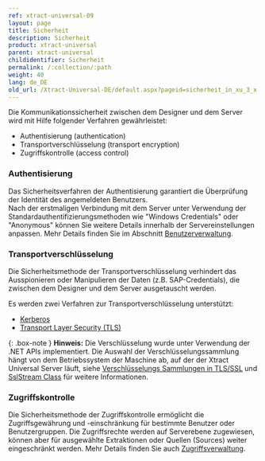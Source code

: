 ```yaml
---
ref: xtract-universal-09
layout: page
title: Sicherheit
description: Sicherheit
product: xtract-universal
parent: xtract-universal
childidentifier: Sicherheit
permalink: /:collection/:path
weight: 40
lang: de_DE
old_url: /Xtract-Universal-DE/default.aspx?pageid=sicherheit_in_xu_3_x
---
```


Die Kommunikationssicherheit zwischen dem Designer und dem Server wird mit Hilfe folgender Verfahren gewährleistet:
- Authentisierung (authentication) 
- Transportverschlüsselung (transport encryption)
- Zugriffskontrolle (access control)


### Authentisierung

Das Sicherheitsverfahren der Authentisierung garantiert die Überprüfung der Identität des angemeldeten Benutzers.  
Nach der erstmaligen Verbindung mit dem Server unter Verwendung der Standardauthentifizierungsmethoden wie "Windows Credentials" oder "Anonymous" können Sie 
weitere Details innerhalb der Servereinstellungen anpassen. Mehr Details finden Sie im Abschnitt [Benutzerverwaltung](./sicherheit/benutzerverwaltung).



### Transportverschlüsselung

Die Sicherheitsmethode der Transportverschlüsselung verhindert das Ausspionieren oder Manipulieren der Daten (z.B. SAP-Credentials), die zwischen dem Designer und dem Server ausgetauscht werden. 

Es werden zwei Verfahren zur Transportverschlüsselung unterstützt:
-	[Kerberos](https://msdn.microsoft.com/de-de/library/windows/desktop/aa374762(v=vs.85).aspx)
-	[Transport Layer Security (TLS)](https://docs.microsoft.com/de-de/windows/win32/secauthn/transport-layer-security-protocol)

{: .box-note }
**Hinweis:** Die Verschlüsselung wurde unter Verwendung der .NET APIs implementiert. 
Die Auswahl der Verschlüsselungssammlung hängt von dem Betriebssystem der Maschine ab, auf der der Xtract Universal Server läuft, siehe [Verschlüsselungs Sammlungen in TLS/SSL](https://docs.microsoft.com/de-de/windows/win32/secauthn/cipher-suites-in-schannel) und [SslStream Class](https://docs.microsoft.com/de-de/dotnet/api/system.net.security.sslstream?view=net-5.0) für weitere Informationen.


### Zugriffskontrolle
Die Sicherheitsmethode der Zugriffskontrolle ermöglicht die Zugriffsgewährung und -einschränkung für bestimmte Benutzer oder Benutzergruppen. 
Die Zugriffsrechte werden auf Serverebene zugewiesen, können aber für ausgewählte Extraktionen oder Quellen (Sources) weiter eingeschränkt werden.
Mehr Details finden Sie auch [Zugriffsverwaltung](./sicherheit/zugriffsverwaltung).




